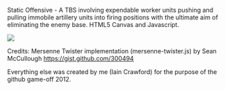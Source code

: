 Static Offensive - A TBS involving expendable worker units pushing and pulling immobile artillery units into firing positions with the ultimate aim of eliminating the enemy base. HTML5 Canvas and Javascript.

<img src="http://i.imgur.com/7VYQW.png" style="border:0;">

Credits:
Mersenne Twister implementation (mersenne-twister.js) by Sean McCullough
https://gist.github.com/300494

Everything else was created by me (Iain Crawford) for the purpose of the github game-off 2012.
